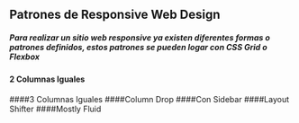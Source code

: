 ##  Patrones de Responsive Web Design

#####  Para realizar un sitio web responsive ya existen diferentes formas o patrones definidos, estos patrones se pueden logar con CSS Grid o Flexbox

#### 2 Columnas Iguales
####3 Columnas Iguales
####Column Drop
####Con Sidebar
####Layout Shifter
####Mostly Fluid
